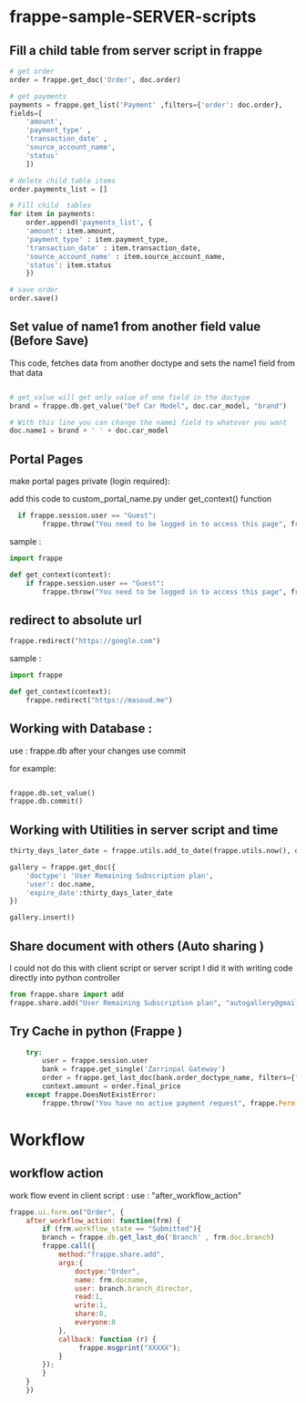 # frappe-sample-SERVER-scripts

## Fill a child table from server script in frappe

```python
# get order
order = frappe.get_doc('Order', doc.order)

# get payments 
payments = frappe.get_list('Payment' ,filters={'order': doc.order},
fields=[
    'amount',
    'payment_type' ,
    'transaction_date' ,
    'source_account_name',
    'status'
    ])

# delete child table items 
order.payments_list = []

# Fill child  tables 
for item in payments:
    order.append('payments_list', {
    'amount': item.amount,
    'payment_type' : item.payment_type, 
    'transaction_date' : item.transaction_date,
    'source_account_name' : item.source_account_name,
    'status': item.status 
    })

# save order 
order.save()

``` 

## Set value of name1 from another field value (Before Save)

This code, fetches data from another doctype and sets the name1 field from that data
```python

# get_value will get only value of one field in the doctype 
brand = frappe.db.get_value("Def Car Model", doc.car_model, "brand")

# With this line you can change the name1 field to whatever you want
doc.name1 = brand + ' ' + doc.car_model

```

## Portal Pages
make portal pages private (login required):

add this code to custom_portal_name.py under get_context() function
```python
  if frappe.session.user == "Guest":
        frappe.throw("You need to be logged in to access this page", frappe.PermissionError)
```

sample : 
```python
import frappe

def get_context(context):
    if frappe.session.user == "Guest":
        frappe.throw("You need to be logged in to access this page", frappe.PermissionError)

```

## redirect to absolute url
```python
frappe.redirect("https://google.com")
```
sample : 
```python
import frappe

def get_context(context):
    frappe.redirect("https://masoud.me")
```

## Working with Database : 

use : frappe.db
after your changes use commit 

for example: 

```python

frappe.db.set_value()
frappe.db.commit()
```

## Working with Utilities in server script and time
```python
thirty_days_later_date = frappe.utils.add_to_date(frappe.utils.now(), days=30)

gallery = frappe.get_doc({
    'doctype': 'User Remaining Subscription plan',
    'user': doc.name,
    'expire_date':thirty_days_later_date
})

gallery.insert()
```

## Share document with others (Auto sharing )
I could not do this with client script or server script 
I did it with writing code directly into python controller

```python
from frappe.share import add
frappe.share.add("User Remaining Subscription plan", "autogallery@gmail.com-2022-11-08", "work.masoudhosseini@gmail.comaa", write=1, share=1)
```

## Try Cache in python (Frappe )
```python
	try:
		user = frappe.session.user
		bank = frappe.get_single('Zarrinpal Gateway')
		order = frappe.get_last_doc(bank.order_doctype_name, filters={"user": user})
		context.amount = order.final_price
	except frappe.DoesNotExistError:
		frappe.throw("You have no active payment request", frappe.PermissionError)
```


# Workflow
## workflow action
work flow event in client script : use : "after_workflow_action"
```javascript
frappe.ui.form.on("Order", {
    after_workflow_action: function(frm) {
        if (frm.workflow_state == "Submitted"){
        branch = frappe.db.get_last_do('Branch' , frm.doc.branch)
        frappe.call({
		    method:"frappe.share.add",
		    args:{
		        doctype:"Order",
	            name: frm.docname,
	            user: branch.branch_director,
	            read:1,
	            write:1,
	            share:0,
	            everyone:0
		    },
		    callback: function (r) {
				 frappe.msgprint("XXXXX");
			}
		});
		}
    }
    })

```